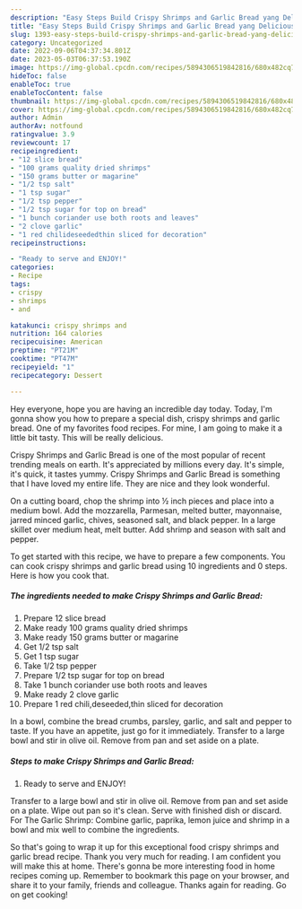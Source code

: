 ```yaml
---
description: "Easy Steps Build Crispy Shrimps and Garlic Bread yang Delicious"
title: "Easy Steps Build Crispy Shrimps and Garlic Bread yang Delicious"
slug: 1393-easy-steps-build-crispy-shrimps-and-garlic-bread-yang-delicious
category: Uncategorized
date: 2022-09-06T04:37:34.801Z
date: 2023-05-03T06:37:53.190Z
image: https://img-global.cpcdn.com/recipes/5894306519842816/680x482cq70/crispy-shrimps-and-garlic-bread-recipe-main-photo.jpg
hideToc: false
enableToc: true
enableTocContent: false
thumbnail: https://img-global.cpcdn.com/recipes/5894306519842816/680x482cq70/crispy-shrimps-and-garlic-bread-recipe-main-photo.jpg
cover: https://img-global.cpcdn.com/recipes/5894306519842816/680x482cq70/crispy-shrimps-and-garlic-bread-recipe-main-photo.jpg
author: Admin
authorAv: notfound
ratingvalue: 3.9
reviewcount: 17
recipeingredient:
- "12 slice bread"
- "100 grams quality dried shrimps"
- "150 grams butter or magarine"
- "1/2 tsp salt"
- "1 tsp sugar"
- "1/2 tsp pepper"
- "1/2 tsp sugar for top on bread"
- "1 bunch coriander use both roots and leaves"
- "2 clove garlic"
- "1 red chilideseededthin sliced for decoration"
recipeinstructions:

- "Ready to serve and ENJOY!"
categories:
- Recipe
tags:
- crispy
- shrimps
- and

katakunci: crispy shrimps and 
nutrition: 164 calories
recipecuisine: American
preptime: "PT21M"
cooktime: "PT47M"
recipeyield: "1"
recipecategory: Dessert

---
```



Hey everyone, hope you are having an incredible day today. Today, I'm gonna show you how to prepare a special dish, crispy shrimps and garlic bread. One of my favorites food recipes. For mine, I am going to make it a little bit tasty. This will be really delicious.

Crispy Shrimps and Garlic Bread is one of the most popular of recent trending meals on earth. It's appreciated by millions every day. It's simple, it's quick, it tastes yummy. Crispy Shrimps and Garlic Bread is something that I have loved my entire life. They are nice and they look wonderful.

On a cutting board, chop the shrimp into ½ inch pieces and place into a medium bowl. Add the mozzarella, Parmesan, melted butter, mayonnaise, jarred minced garlic, chives, seasoned salt, and black pepper. In a large skillet over medium heat, melt butter. Add shrimp and season with salt and pepper.


To get started with this recipe, we have to prepare a few components. You can cook crispy shrimps and garlic bread using 10 ingredients and 0 steps. Here is how you cook that.

<!--inarticleads1-->

##### The ingredients needed to make Crispy Shrimps and Garlic Bread:

1. Prepare 12 slice bread
1. Make ready 100 grams quality dried shrimps
1. Make ready 150 grams butter or magarine
1. Get 1/2 tsp salt
1. Get 1 tsp sugar
1. Take 1/2 tsp pepper
1. Prepare 1/2 tsp sugar for top on bread
1. Take 1 bunch coriander use both roots and leaves
1. Make ready 2 clove garlic
1. Prepare 1 red chili,deseeded,thin sliced for decoration


In a bowl, combine the bread crumbs, parsley, garlic, and salt and pepper to taste. If you have an appetite, just go for it immediately. Transfer to a large bowl and stir in olive oil. Remove from pan and set aside on a plate. 

<!--inarticleads2-->

##### Steps to make Crispy Shrimps and Garlic Bread:


1. Ready to serve and ENJOY!

Transfer to a large bowl and stir in olive oil. Remove from pan and set aside on a plate. Wipe out pan so it&#39;s clean. Serve with finished dish or discard. For The Garlic Shrimp: Combine garlic, paprika, lemon juice and shrimp in a bowl and mix well to combine the ingredients. 

So that's going to wrap it up for this exceptional food crispy shrimps and garlic bread recipe. Thank you very much for reading. I am confident you will make this at home. There's gonna be more interesting food in home recipes coming up. Remember to bookmark this page on your browser, and share it to your family, friends and colleague. Thanks again for reading. Go on get cooking!
